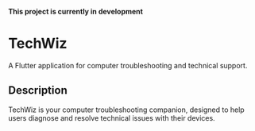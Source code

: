 **This project is currently in development**
# TechWiz

A Flutter application for computer troubleshooting and technical support.

## Description

TechWiz is your computer troubleshooting companion, designed to help users diagnose and resolve technical issues with their devices.



